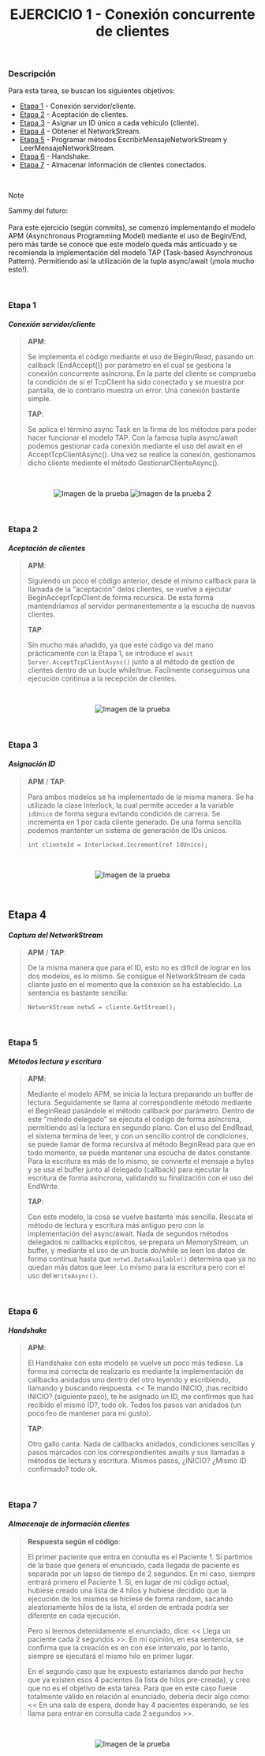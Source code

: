 <div align="center">

# EJERCICIO 1 - Conexión concurrente de clientes

</div>

<br>

### Descripción

Para esta tarea, se buscan los siguientes objetivos:

- [Etapa 1](#etapa-1) - Conexión servidor/cliente.
- [Etapa 2](#etapa-2) - Aceptación de clientes.
- [Etapa 3](#etapa-3) - Asignar un ID único a cada vehículo (cliente).
- [Etapa 4](#etapa-4) - Obtener el NetworkStream.
- [Etapa 5](#etapa-5) - Programar métodos EscribirMensajeNetworkStream y LeerMensajeNetworkStream.
- [Etapa 6](#etapa-6) - Handshake.
- [Etapa 7](#etapa-7) - Almacenar información de clientes conectados.

<br>

> [!NOTE]
> Sammy del futuro:
> <br><br>
> Para este ejercicio (según commits), se comenzó implementando el modelo APM (Asynchronous Programming Model) mediante el uso de Begin/End, pero más tarde se conoce que este modelo queda más anticuado y se recomienda la implementación del modelo TAP (Task-based Asynchronous Pattern). Permitiendo así la
> utilización de la tupla async/await (¡mola mucho esto!).

<br>

### Etapa 1
#### *Conexión servidor/cliente*

> **APM**:
> 
> Se implementa el código mediante el uso de Begin/Read, pasando un callback (EndAccept()) por parámetro en el cual se gestiona la conexión concurrente asíncrona. En la parte del cliente se comprueba la condición de si el TcpClient ha sido conectado y se muestra por pantalla, de lo contrario muestra un error.
> Una conexión bastante simple.
>
> **TAP**:
>
> Se aplica el término async Task en la firma de los métodos para poder hacer funcionar el modelo TAP. Con la famosa tupla async/await podemos gestionar cada conexión mediante el uso del await en el AcceptTcpClientAsync(). Una vez se realice la conexión, gestionamos dicho cliente mediente el método
> GestionarClienteAsync().

<br>

<div align="center">

![Imagen de la prueba](Assets/Images/1-server-conn.png)
![Imagen de la prueba 2](Assets/Images/2-client-conn.png)

</div>

<br>

### Etapa 2
#### *Aceptación de clientes*

> **APM**:
> 
> Siguiendo un poco el código anterior, desde el mismo callback para la llamada de la "aceptación" delos clientes, se vuelve a ejecutar BeginAcceptTcpClient de forma recursica. De esta forma mantendríamos al servidor permanentemente a la escucha de nuevos clientes.
> 
> **TAP**:
> 
> Sin mucho más añadido, ya que este código va del mano prácticamente con la Etapa 1, se introduce el `await Server.AcceptTcpClientAsync()` junto a al método de gestión de clientes dentro de un bucle while/true. Facilmente conseguimos una ejecución continua a la recepción de clientes.

<br>

<div align="center">

![Imagen de la prueba](Assets/Images/3-server-client-async.png)

</div>

<br>

### Etapa 3
#### *Asignación ID*

> **APM** / **TAP**:
> 
> Para ambos modelos se ha implementado de la misma manera. Se ha utilizado la clase Interlock, la cual permite acceder a la variable `idUnico` de forma segura evitando condición de carrera. Se incrementa en 1 por cada cliente generado. De una forma sencilla podemos mantenter un sistema de generación de IDs
> únicos.
>
> `int clienteId = Interlocked.Increment(ref IdUnico);`

<br>

<div align="center">

![Imagen de la prueba](Assets/Images/5-id-control.png)

</div>

<br>

## Etapa 4
#### *Captura del NetworkStream*

> **APM** / **TAP**:
> 
> De la misma manera que para el ID, esto no es dificil de lograr en los dos modelos, es lo mismo. Se consigue el NetworkStream de cada cliante justo en el momento que la conexión se ha establecido. La sentencia es bastante sencilla:
>
> `NetworkStream netwS = cliente.GetStream();`

<br>

### Etapa 5
#### *Métodos lectura y escritura*

> **APM**:
> 
> Mediante el modelo APM, se inicia la lectura preparando un buffer de lectura. Seguidamente se llama al correspondiente método mediante el BeginRead pasándole el método callback por parámetro. Dentro de este "método delegado" se ejecuta el código de forma asíncrona, permitiendo así la lectura en segundo
> plano. Con el uso del EndRead, el sistema termina de leer, y con un sencillo control de condiciones, se puede llamar de forma recursiva al método BeginRead para que en todo momento, se puede mantener una escucha de datos constante. Para la escritura es más de lo mismo, se convierte el mensaje a bytes y se
> usa el buffer junto al delegado (callback) para ejecutar la escritura de forma asíncrona, validando su finalización con el uso del EndWrite.
> 
> **TAP**:
> 
> Con este modelo, la cosa se vuelve bastante más sencilla. Rescata el método de lectura y escritura más antiguo pero con la implementación del async/await. Nada de segundos métodos delegados ni callbacks explícitos, se prepara un MemoryStream, un buffer, y mediante el uso de un bucle do/while se leen los datos
> de forma continua hasta que `netwS.DataAvailable()` determina que ya no quedan más datos que leer. Lo mismo para la escritura pero con el uso del `WriteAsync()`.

<br>

### Etapa 6
#### *Handshake*

> **APM**:
> 
> El Handshake con este modelo se vuelve un poco más tedioso. La forma má correcta de realizarlo es mediante la implementación de callbacks anidados uno dentro del otro leyendo y escribiendo, llamando y buscando respuesta. << Te mando INICIO, ¡has recibido INICIO? (siguiente paso), te he asignado un ID, me
> confirmas que has recibido el mismo ID?, todo ok. Todos los pasos van anidados (un poco feo de mantener para mi gusto).
> 
> **TAP**:
> 
> Otro gallo canta. Nada de callbacks anidados, condiciones sencillas y pasos marcados con los correspondientes awaits y sus llamadas a métodos de lectura y escritura. Mismos pasos, ¿INICIO? ¿Mismo ID confirmado? todo ok.

<br>

### Etapa 7
#### *Almacenaje de información clientes*

> **Respuesta según el código**:
> 
> El primer paciente que entra en consulta es el Paciente 1. Si partimos de la base que genera el enunciado, cada llegada de paciente es separada por un lapso de tiempo de 2 segundos. En mi caso, siempre entrará primero el Paciente 1. Si, en lugar de mi código actual, hubiese creado una lista de 4 hilos y hubiese decidido que la ejecución de los mismos se hiciese de forma random, sacando aleatoriamente hilos de la lista, el orden de entrada podría ser diferente en cada ejecución.
> 
> Pero si leemos detenidamente el enunciado, dice: << Llega un paciente cada 2 segundos >>. En mi opinión, en esa sentencia, se confirma que la creación es en con ese intervalo, por lo tanto, siempre se ejecutará el mismo hilo en primer lugar.
> 
> En el segundo caso que he expuesto estaríamos dando por hecho que ya existen esos 4 pacientes (la lista de hilos pre-creada), y creo que no es el objetivo de esta tarea. Para que en este caso fuese totalmente válido en relación al enunciado, debería decir algo como: << En una sala de espera, donde hay 4 pacientes esperando, se les llama para entrar en consulta cada 2 segundos >>.

<br>

<div align="center">

![Imagen de la prueba](Assets/Images/6-lista-vehiculos.png)

</div>

<br>
